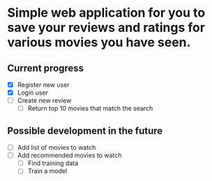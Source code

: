 # Simple web application for you to save your reviews and ratings for various movies you have seen.

## Current progress
- [x] Register new user
- [x] Login user
- [ ] Create new review
    - [ ] Return top 10 movies that match the search

## Possible development in the future
- [ ] Add list of movies to watch
- [ ] Add recommended movies to watch
    - [ ] Find training data
    - [ ] Train a model